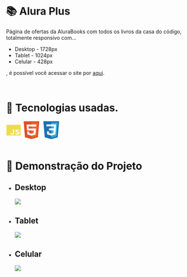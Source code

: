 <h1>📚 Alura Plus</h1>
<p>
  Página de ofertas da AluraBooks com todos os livros da casa do código, totalmente responsivo com...
  <ul>
    <li>Desktop - 1728px</li>
    <li>Tablet - 1024px</li>
    <li>Celular - 428px</li>
  </ul>
    , é possível você acessar o site por <a href="https://alura-books-roan-theta.vercel.app/" target="_blank">aqui</a>.
</p>

<br>

<h1>📱 Tecnologias usadas.</h1>
<div display:flex>
  <img align="center" alt="icone-JavaScript" height="30" width="40" src="https://raw.githubusercontent.com/devicons/devicon/master/icons/javascript/javascript-plain.svg">
  <img align="center" alt="icone-HTML" height="50" src="https://raw.githubusercontent.com/devicons/devicon/master/icons/html5/html5-original.svg">
  <img align="center" alt="icone-CSS" height="50"  src="https://raw.githubusercontent.com/devicons/devicon/master/icons/css3/css3-original.svg">
</div>

<br>

<h1>📃 Demonstração do Projeto</h1>
<ul>
  <li>
    <h2>Desktop</h2>
    <img height="150"  src="https://github.com/user-attachments/assets/52200699-abbf-45a6-93c9-70f64e14c643">
  </li>
  <li>
    <h2>Tablet</h2>
    <img height="180" src="https://github.com/user-attachments/assets/ccc728ad-24de-4b6c-b5d2-969b94d51739">
  </li>
  <li>
    <h2>Celular</h2>
    <img height="200" src="https://github.com/user-attachments/assets/a26f5ef6-a4ea-4c68-bc9c-11a6a57e6874">
  </li>
</ul>



